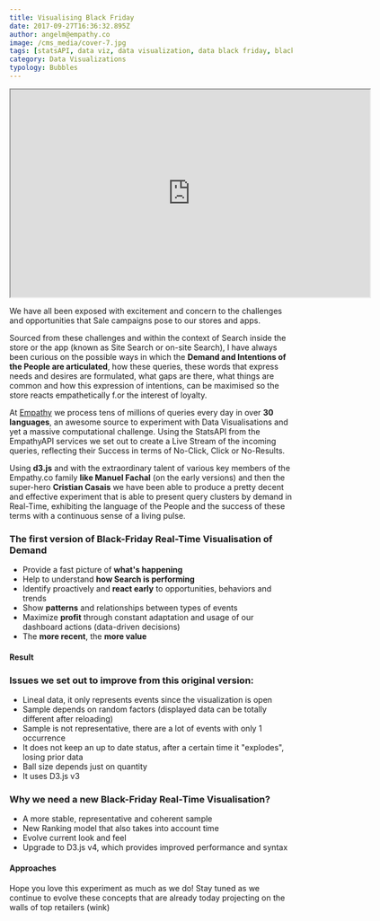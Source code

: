 ```yaml
---
title: Visualising Black Friday
date: 2017-09-27T16:36:32.895Z
author: angelm@empathy.co
image: /cms_media/cover-7.jpg
tags: [statsAPI, data viz, data visualization, data black friday, black friday, data compare, data visualisation]
category: Data Visualizations
typology: Bubbles
---
```

<div class="" align="center">
<iframe  class="external-video" src="https://player.vimeo.com/video/234684496" width="640" height="370" framebimg-order="1" webkitallowfullscreen mozallowfullscreen allowfullscreen></iframe>
</div>


We have all been exposed with excitement and concern to the challenges and opportunities that Sale campaigns pose to our stores and apps.

Sourced from these challenges and within the context of Search inside the store or the app (known as Site Search or on-site Search), I have always been curious on the possible ways in which the **Demand and Intentions of the People are articulated**, how these queries, these words that express needs and desires are formulated, what gaps are there, what things are common and how this expression of intentions, can be maximised so the store reacts empathetically f.or the interest of loyalty.

At <a href="https://empathy.co" target="_blank">Empathy</a> we process tens of millions of queries every day in over **30 languages**, an awesome source to experiment with Data Visualisations and yet a massive computational challenge. Using the StatsAPI from the EmpathyAPI services we set out to create a Live Stream of the incoming queries, reflecting their Success in terms of No-Click, Click or No-Results.

Using **d3.js** and with the extraordinary talent of various key members of the Empathy.co family **like Manuel Fachal** (on the early versions) and then the super-hero **Cristian Casais** we have been able to produce a pretty decent and effective experiment that is able to present query clusters by demand in Real-Time, exhibiting the language of the People and the success of these terms with a continuous sense of a living pulse.

### The first version of Black-Friday Real-Time Visualisation of Demand

* Provide a fast picture of **what's happening**
* Help to understand **how Search is performing**
* Identify proactively and **react early** to opportunities, behaviors and trends
* Show **patterns** and relationships between types of events
* Maximize **profit** through constant adaptation and usage of our dashboard actions (data-driven decisions)
* The **more recent**, the **more value**

#### Result

<complex-image image="/cms_media/aproach1.png" caption="Thats the result of the first approach" caption-alignment="center" lightbox="lightbox" v-lightbox/></complex-image>

### Issues we set out to improve from this original version:

* Lineal data, it only represents events since the visualization is open
* Sample depends on random factors (displayed data can be totally different after reloading)
* Sample is not representative, there are a lot of events with only 1 occurrence
* It does not keep an up to date status, after a certain time it "explodes", losing prior data
* Ball size depends just on quantity
* It uses D3.js v3

### Why we need a new Black-Friday Real-Time Visualisation?

* A more stable, representative and coherent sample
* New Ranking model that also takes into account time
* Evolve current look and feel
* Upgrade to D3.js v4, which provides improved performance and syntax

#### Approaches

<complex-image image="/cms_media/aproach2.png" caption="Split events" caption-alignment="right" lightbox="lightbox" v-lightbox/></complex-image>

<complex-image image="/cms_media/aproach3.png" caption="Transparency added to score ranking" caption-alignment="left" lightbox="lightbox" v-lightbox/></complex-image>

<complex-image image="/cms_media/aproach4.png" caption="Global stats, Lang and store filters, Time interval selection, Change main visualization" caption-alignment="right" lightbox="lightbox" v-lightbox/></complex-image>

<complex-image image="/cms_media/aproach5.png" caption="Relative ratios in global stats, Multiple simultaneous events, Configurable positioning" caption-alignment="left" lightbox="lightbox" v-lightbox/></complex-image>

Hope you love this experiment as much as we do! Stay tuned as we continue to evolve these concepts that are already today projecting on the walls of top retailers (wink)
